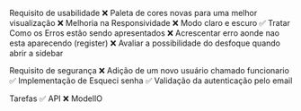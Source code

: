 Requisito de usabilidade
 ❌ Paleta de cores novas para uma melhor visualização
 ❌ Melhoria na Responsividade
 ❌ Modo claro e escuro
 ✅ Tratar Como os Erros estão sendo apresentados
 ❌ Acrescentar erro aonde nao esta aparecendo (register)
 ❌ Avaliar a possibilidade do desfoque quando abrir a sidebar

Requisito de segurança
 ❌ Adição de um novo usuário chamado funcionario
 ✅ Implementação de Esqueci senha
 ✅ Validação da autenticação pelo email
 
Tarefas
 ✅ API
 ❌ ModelIO
